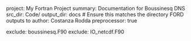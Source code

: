 project: My Fortran Project
summary: Documentation for Boussinesq DNS
src_dir: Code/
output_dir: docs  # Ensure this matches the directory FORD outputs to
author: Costanza Rodda
preprocessor: true

exclude: boussinesq.F90
exclude: IO_netcdf.F90


